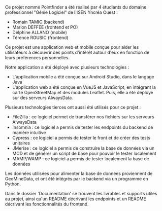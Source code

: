Ce projet nommé Pointfinder a été réalisé par 4 étudiants du domaine professionnel "Génie Logiciel" de l'ISEN Yncréa Ouest :

- Romain TAMIC (backend)
- Marion DEFFEE (frontend et PO)
- Delphine ALLANO (mobile)
- Térence ROUSIC (frontend)

Ce projet est une application web et mobile conçue pour aider les utilisateurs à découvrir des points d'intérêt autour d'eux en fonction de leurs préférences personnelles.

Notre application a été déployé avec plusieurs technologies :

- L'application mobile a été conçue sur Android Studio, dans le langage Java
- L'application web a été conçue en VueJS et JavaScript, en intégrant la carte OpenStreetMap et des modules Leaflet. Puis, elle a été déployé sur des serveurs AlwaysData.

Plusieurs technologies tierces ont aussi été utilisés pour ce projet :

- FileZilla : ce logiciel permet de transférer nos fichiers sur les serveurs AlwaysData
- Insomnia : ce logiciel a permis de tester les endpoints du backend de manière intuitive
- Cypress : ce logiciel a permis de tester le front et de créer des tests unitaires
- JMerise : ce logiciel a permis de construire la base de données via un MCD et de générer un script de base pour pouvoir le tester localement
- MAMP/WAMP : ce logiciel a permis de tester localement la base de données

Les données utilisées pour alimenter la base de données proviennent de GeoMineData, et ont été intégrés par le backend via un programme en Python.

Dans le dossier 'Documentation' se trouvent les livrables et supports utiles au projet, ainsi qu'un README décrivant les endpoints et un README décrivant les fonctionnalités du frontend.

